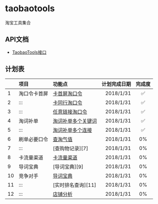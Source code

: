 # taobaotools
淘宝工具集合

## API文档
- [TaobaoTools接口][0]

## 计划表
| |项目|功能点|计划完成日期|完成度
|:-|:-|:-|-:|:-:
|1|淘口令卡首屏|[卡首屏淘口令][1]|2018/1/31|:white_check_mark:
|2|:::|[卡同行淘口令][2]|2018/1/31|:white_check_mark:
|3|:::|[任意链接淘口令][3]|2018/1/31|:white_check_mark:
|4|淘词补单|[淘词补单多个关键词][4]|2018/1/31|:white_check_mark:
|5|:::|[淘词补单多个连接][5]|2018/1/31|:white_check_mark:
|6|刷单必要口令|[查淘气值][6]|2018/1/31|0%
|7|:::|[查购物记录][7]|2018/1/31|0%
|8|卡流量渠道|[卡流量渠道][8]|2018/1/31|0%
|9|导词宝典|[导词宝典][9]|2018/1/31|0%
|10|竞争对手|[导词宝典][10]|2018/1/31|0%
|11|:::|[实时排名查询][11]|2018/1/31|0%
|12|:::|[店铺分析][12]|2018/1/31|0%

[0]:https://www.zybuluo.com/Sayming/note/1026884
[1]:https://www.zybuluo.com/Sayming/note/1026884#%E4%B8%80%E5%8D%A1%E9%A6%96%E5%B1%8F%E6%89%8B%E6%9C%BA%E7%AB%AF
[2]:https://www.zybuluo.com/Sayming/note/1026884#%E4%BA%8C%E5%8D%A1%E5%90%8C%E8%A1%8C%E6%B7%98%E5%8F%A3%E4%BB%A4
[3]:https://www.zybuluo.com/Sayming/note/1026884#%E4%B8%89%E4%BB%BB%E6%84%8F%E9%93%BE%E6%8E%A5%E6%B7%98%E5%8F%A3%E4%BB%A4
[4]:https://www.zybuluo.com/Sayming/note/1026884#%E5%9B%9B%E6%B7%98%E8%AF%8D%E8%A1%A5%E5%8D%95%E5%A4%9A%E4%B8%AA%E5%85%B3%E9%94%AE%E8%AF%8D
[5]:https://www.zybuluo.com/Sayming/note/1026884#%E4%BA%94%E6%B7%98%E8%AF%8D%E8%A1%A5%E5%8D%95%E5%A4%9A%E4%B8%AA%E8%BF%9E%E6%8E%A5
[6]:
[7]:
[8]:
[9]:
[10]:
[11]:
[12]:
[13]:
